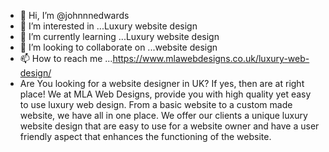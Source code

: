 - 👋 Hi, I’m @johnnnedwards
- 👀 I’m interested in ...Luxury website design
- 🌱 I’m currently learning ...Luxury website design
- 💞️ I’m looking to collaborate on ...website design
- 📫 How to reach me ...https://www.mlawebdesigns.co.uk/luxury-web-design/
- Are You looking for a website designer in UK? If yes, then are at right place! We at MLA Web Designs, provide you with high quality yet easy to use luxury web design. From a basic website to a custom made website, we have all in one place. We offer our clients a unique luxury website design that are easy to use for a website owner and have a user friendly aspect that enhances the functioning of the website. 


<!---
johnnnedwards/johnnnedwards is a ✨ special ✨ repository because its `README.md` (this file) appears on your GitHub profile.
You can click the Preview link to take a look at your changes.
--->
